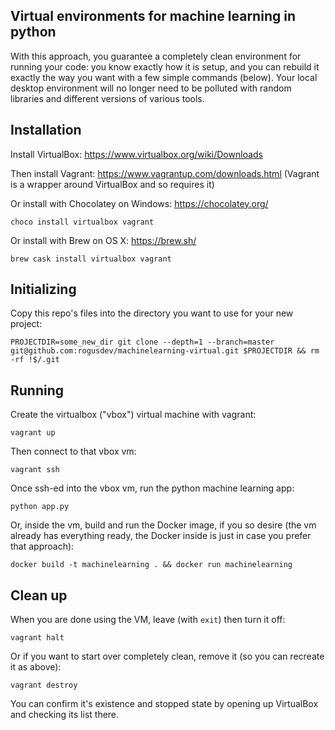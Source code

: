 Virtual environments for machine learning in python
---

With this approach, you guarantee a completely clean environment for running your code: you know exactly how it is setup, and you can rebuild it exactly the way you want with a few simple commands (below).  Your local desktop environment will no longer need to be polluted with random libraries and different versions of various tools.

## Installation

Install VirtualBox: https://www.virtualbox.org/wiki/Downloads

Then install Vagrant: https://www.vagrantup.com/downloads.html
 (Vagrant is a wrapper around VirtualBox and so requires it)

Or install with Chocolatey on Windows: https://chocolatey.org/

    choco install virtualbox vagrant

Or install with Brew on OS X: https://brew.sh/

    brew cask install virtualbox vagrant

## Initializing

Copy this repo's files into the directory you want to use for your new project:

    PROJECTDIR=some_new_dir git clone --depth=1 --branch=master git@github.com:rogusdev/machinelearning-virtual.git $PROJECTDIR && rm -rf !$/.git

## Running

Create the virtualbox ("vbox") virtual machine with vagrant:

    vagrant up

Then connect to that vbox vm:

    vagrant ssh

Once ssh-ed into the vbox vm, run the python machine learning app:

    python app.py

Or, inside the vm, build and run the Docker image, if you so desire (the vm already has everything ready, the Docker inside is just in case you prefer that approach):

    docker build -t machinelearning . && docker run machinelearning

## Clean up

When you are done using the VM, leave (with `exit`) then turn it off:

    vagrant halt

Or if you want to start over completely clean, remove it (so you can recreate it as above):

    vagrant destroy

You can confirm it's existence and stopped state by opening up VirtualBox and checking its list there.
